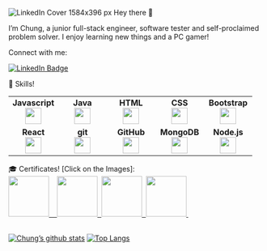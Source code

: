 ![LinkedIn Cover 1584x396 px](https://user-images.githubusercontent.com/100369959/208345466-de20da63-fc98-41bc-8d59-19a9864e8d5b.jpeg)
Hey there 👋

I’m Chung, a junior full-stack engineer, software tester and self-proclaimed problem solver. I enjoy learning new things and a PC gamer!

Connect with me: 

[![LinkedIn Badge](https://img.shields.io/badge/LinkedIn-Profile-informational?style=flat&logo=linkedin&logoColor=white&color=0D76A8)](https://www.linkedin.com/in/justin-ho-amimeche-260055114/)




💼 Skills!
<table width="320px">
    <tbody>
        <tr valign="top">
            <td width="80px" align="center">
            <span><strong>Javascript</strong></span><br>
            <img height="32px" src="https://cdn.jsdelivr.net/gh/devicons/devicon/icons/javascript/javascript-original.svg">
            </td>
            <td width="80px" align="center">
            <span><strong>Java</strong></span><br>
            <img height="32" src="https://cdn.jsdelivr.net/gh/devicons/devicon/icons/java/java-original.svg">
            </td>
            <td width="80px" align="center">
            <span><strong>HTML</strong></span><br>
            <img height="32" src="https://cdn.jsdelivr.net/gh/devicons/devicon/icons/html5/html5-original.svg">
            </td>
            <td width="80px" align="center">
            <span><strong>CSS</strong></span><br>
            <img height="32px" src="https://cdn.jsdelivr.net/gh/devicons/devicon/icons/css3/css3-original.svg">
            </td>
            <td width="80px" align="center">
            <span><strong>Bootstrap</strong></span><br>
            <img height="32px" src="https://cdn.jsdelivr.net/gh/devicons/devicon/icons/bootstrap/bootstrap-original.svg">
            </td>
        </tr>
        <tr valign="top">
            <td width="80px" align="center">
            <span><strong>React</strong></span><br>
            <img height="32px" src="https://cdn.jsdelivr.net/gh/devicons/devicon/icons/react/react-original.svg">
            </td>
            <td width="80px" align="center">
            <span><strong>git</strong></span><br>
            <img height="32px" src="https://cdn.jsdelivr.net/gh/devicons/devicon/icons/git/git-plain.svg">
            </td>
            <td width="80px" align="center">
            <span><strong>GitHub</strong></span><br>
            <img height="32px" src="https://cdn.jsdelivr.net/gh/devicons/devicon/icons/github/github-original.svg">
            <td width="80px" align="center">
            <span><strong>MongoDB</strong></span><br>
            <img height="32px" src="https://cdn.jsdelivr.net/gh/devicons/devicon/icons/mongodb/mongodb-original-wordmark.svg">
            </td>
           <td width="80px" align="center">
            <span><strong>Node.js</strong></span><br>
            <img height="32px" src="https://cdn.jsdelivr.net/gh/devicons/devicon/icons/nodejs/nodejs-original-wordmark.svg">
            </td>
          
          
          
   </table>
 🎓 Certificates! [Click on the Images]:
<div>
<a href="https://www.credly.com/badges/b2c745ec-18d2-4f23-af5f-6c75cc4f4567/public_url" target="_blank" rel="noreferrer">
  <img width=80px src="https://images.credly.com/size/340x340/images/be8fcaeb-c769-4858-b567-ffaaa73ce8cf/image.png">&nbsp;&nbsp;&nbsp;
  </a>
  <a href="https://www.credly.com/badges/e9c9facb-0366-4811-8461-fd23bc042659/public_url" target="_blank" rel="noreferrer">
  <img width=80px src="https://images.credly.com/size/340x340/images/12c64ffc-c5af-4be8-8fdc-8de91879be44/Brightest_CTFL.png">&nbsp;
  </a>
  <a href="https://www.credly.com/badges/c1c4454f-15b7-4c5e-bea5-15844c94a0ce/public_url" target="_blank" rel="noreferrer">
<img width=80px src="https://images.credly.com/size/340x340/images/89e728ec-27f8-49ce-a8ea-2df7768f9594/Agile_Explorer.png">&nbsp;
</a>
 <a href="https://learn.oracle.com/ols/learning-path/java-explorer/40805/79726" target="_blank" rel="noreferrer">
<img height =80px width=80px src="https://education.oracle.com/file/general/Oracle-Explorer-Badge.png">&nbsp;
</a>
</div>

</br>


[![Chung’s github stats](https://github-readme-stats.vercel.app/api?username=hochungyan)](https://github.com/hochungyan)
[![Top Langs](https://github-readme-stats.vercel.app/api/top-langs/?username=hochungyan&layout=compact)](https://github.com/hochungyan)
<!--
**hochungyan/hochungyan** is a ✨ _special_ ✨ repository because its `README.md` (this file) appears on your GitHub profile.

Here are some ideas to get you started:

- 🔭 I’m currently working on ...
- 🌱 I’m currently learning ...
- 👯 I’m looking to collaborate on ...
- 🤔 I’m looking for help with ...
- 💬 Ask me about ...
- 📫 How to reach me: ...
- 😄 Pronouns: ...
- ⚡ Fun fact: ...
-->
